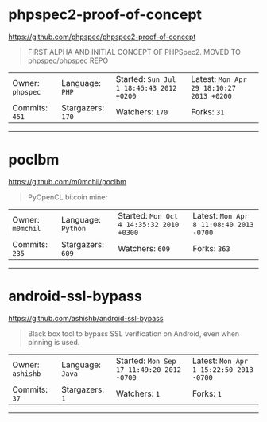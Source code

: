 # phpspec2-proof-of-concept

https://github.com/phpspec/phpspec2-proof-of-concept
<blockquote>
FIRST ALPHA AND INITIAL CONCEPT OF PHPSpec2. MOVED TO phpspec/phpspec REPO
</blockquote>

<table>
<tr><td>Owner: <code>phpspec</code></td>
    <td>Language: <code>PHP</code></td>
    <td>Started: <code>Sun Jul 1 18:46:43 2012 +0200</code></td>
    <td>Latest: <code>Mon Apr 29 18:10:27 2013 +0200</code></td></tr>
<tr><td>Commits: <code>451</code></td>
    <td>Stargazers: <code>170</code></td>
    <td>Watchers: <code>170</code></td>
    <td>Forks: <code>31</code></td></tr>
</table>

---

# poclbm

https://github.com/m0mchil/poclbm
<blockquote>
PyOpenCL bitcoin miner
</blockquote>

<table>
<tr><td>Owner: <code>m0mchil</code></td>
    <td>Language: <code>Python</code></td>
    <td>Started: <code>Mon Oct 4 14:35:32 2010 +0300</code></td>
    <td>Latest: <code>Mon Apr 8 11:08:40 2013 -0700</code></td></tr>
<tr><td>Commits: <code>235</code></td>
    <td>Stargazers: <code>609</code></td>
    <td>Watchers: <code>609</code></td>
    <td>Forks: <code>363</code></td></tr>
</table>

---

# android-ssl-bypass

https://github.com/ashishb/android-ssl-bypass
<blockquote>
Black box tool to bypass SSL verification on Android, even when pinning is used.
</blockquote>

<table>
<tr><td>Owner: <code>ashishb</code></td>
    <td>Language: <code>Java</code></td>
    <td>Started: <code>Mon Sep 17 11:49:20 2012 -0700</code></td>
    <td>Latest: <code>Mon Apr 1 15:22:50 2013 -0700</code></td></tr>
<tr><td>Commits: <code>37</code></td>
    <td>Stargazers: <code>1</code></td>
    <td>Watchers: <code>1</code></td>
    <td>Forks: <code>1</code></td></tr>
</table>

---

